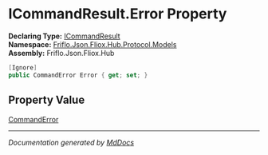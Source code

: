 ﻿<!--  
  <auto-generated>   
    The contents of this file were generated by a tool.  
    Changes to this file may be list if the file is regenerated  
  </auto-generated>   
-->

# ICommandResult.Error Property

**Declaring Type:** [ICommandResult](../index.md)  
**Namespace:** [Friflo.Json.Fliox.Hub.Protocol.Models](../../index.md)  
**Assembly:** Friflo.Json.Fliox.Hub

```csharp
[Ignore]
public CommandError Error { get; set; }
```

## Property Value

[CommandError](../../CommandError/index.md)

___

*Documentation generated by [MdDocs](https://github.com/ap0llo/mddocs)*
